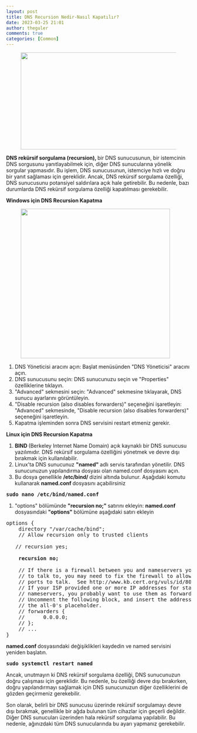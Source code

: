 ```yaml
---
layout: post
title: DNS Recursion Nedir-Nasıl Kapatılır?
date: 2023-03-25 21:01
author: theguler
comments: true
categories: [Common]
---
```

<!-- wp:image {"id":5331,"width":"470px","height":"264px","sizeSlug":"large","linkDestination":"none"} -->
<figure class="wp-block-image size-large is-resized"><img src="https://theguler.wordpress.com/wp-content/uploads/2022/11/dns-reg.jpg?w=1024" alt="" class="wp-image-5331" style="width:470px;height:264px" /></figure>
<!-- /wp:image -->

<!-- wp:paragraph -->
<p><strong>DNS rekürsif sorgulama (recursion), </strong>bir DNS sunucusunun, bir istemcinin DNS sorgusunu yanıtlayabilmek için, diğer DNS sunucularına yönelik sorgular yapmasıdır. Bu işlem, DNS sunucusunun, istemciye hızlı ve doğru bir yanıt sağlaması için gereklidir. Ancak, DNS rekürsif sorgulama özelliği, DNS sunucusunu potansiyel saldırılara açık hale getirebilir. Bu nedenle, bazı durumlarda DNS rekürsif sorgulama özelliği kapatılması gerekebilir.</p>
<!-- /wp:paragraph -->

<!-- wp:paragraph -->
<p><strong>Windows için DNS Recursion Kapatma</strong></p>
<!-- /wp:paragraph -->

<!-- wp:image {"id":6246,"width":"407px","height":"auto","aspectRatio":"0.8977955911823647","sizeSlug":"large","linkDestination":"none"} -->
<figure class="wp-block-image size-large is-resized"><img src="https://farukguler.com/wp-content/uploads/2023/03/recursion.png?w=500" alt="" class="wp-image-6246" style="aspect-ratio:0.8977955911823647;width:407px;height:auto" /></figure>
<!-- /wp:image -->

<!-- wp:list {"ordered":true} -->
<ol class="wp-block-list"><!-- wp:list-item -->
<li>DNS Yöneticisi aracını açın: Başlat menüsünden "DNS Yöneticisi" aracını açın.</li>
<!-- /wp:list-item -->

<!-- wp:list-item -->
<li>DNS sunucusunu seçin: DNS sunucunuzu seçin ve "Properties" özelliklerine tıklayın.</li>
<!-- /wp:list-item -->

<!-- wp:list-item -->
<li>"Advanced" sekmesini seçin: "Advanced" sekmesine tıklayarak, DNS sunucu ayarlarını görüntüleyin.</li>
<!-- /wp:list-item -->

<!-- wp:list-item -->
<li>"Disable recursion (also disables forwarders)" seçeneğini işaretleyin: "Advanced" sekmesinde, "Disable recursion (also disables forwarders)" seçeneğini işaretleyin.</li>
<!-- /wp:list-item -->

<!-- wp:list-item -->
<li>Kapatma işleminden sonra DNS servisini restart etmeniz gerekir. </li>
<!-- /wp:list-item --></ol>
<!-- /wp:list -->

<!-- wp:paragraph -->
<p><strong>Linux için DNS Recursion Kapatma</strong></p>
<!-- /wp:paragraph -->

<!-- wp:list {"ordered":true} -->
<ol class="wp-block-list"><!-- wp:list-item -->
<li><strong>BIND </strong>(Berkeley Internet Name Domain) açık kaynaklı bir DNS sunucusu yazılımıdır. DNS rekürsif sorgulama özelliğini yönetmek ve devre dışı bırakmak için kullanılabilir.</li>
<!-- /wp:list-item -->

<!-- wp:list-item -->
<li>Linux'ta DNS sunucunuz <strong>"named" </strong>adlı servis tarafından yönetilir. DNS sunucunuzun yapılandırma dosyası olan named.conf dosyasını açın.</li>
<!-- /wp:list-item -->

<!-- wp:list-item -->
<li>Bu dosya genellikle <strong>/etc/bind/ </strong>dizini altında bulunur. Aşağıdaki komutu kullanarak <strong>named.conf </strong>dosyasını açabilirsiniz</li>
<!-- /wp:list-item --></ol>
<!-- /wp:list -->

<!-- wp:preformatted -->
<pre class="wp-block-preformatted"><strong>sudo nano /etc/bind/named.conf</strong></pre>
<!-- /wp:preformatted -->

<!-- wp:list {"ordered":true} -->
<ol class="wp-block-list"><!-- wp:list-item -->
<li>"options" bölümünde <strong>"recursion no;" </strong>satırını ekleyin: <strong>named.conf</strong> dosyasındaki <strong>"options" </strong>bölümüne aşağıdaki satırı ekleyin</li>
<!-- /wp:list-item --></ol>
<!-- /wp:list -->

<!-- wp:preformatted -->
<pre class="wp-block-preformatted">options {<br>    directory "/var/cache/bind";<br>    // Allow recursion only to trusted clients<br><br>   // recursion yes;<br><br><strong>    recursion no;</strong><br><br>    // If there is a firewall between you and nameservers you want<br>    // to talk to, you may need to fix the firewall to allow multiple<br>    // ports to talk.  See http://www.kb.cert.org/vuls/id/800113<br>    // If your ISP provided one or more IP addresses for stable <br>    // nameservers, you probably want to use them as forwarders.  <br>    // Uncomment the following block, and insert the addresses replacing <br>    // the all-0's placeholder.<br>    // forwarders {<br>    //      0.0.0.0;<br>    // };<br>    // ...<br>}</pre>
<!-- /wp:preformatted -->

<!-- wp:paragraph -->
<p><strong>named.conf </strong>dosyasındaki değişiklikleri kaydedin ve named servisini yeniden başlatın.</p>
<!-- /wp:paragraph -->

<!-- wp:preformatted -->
<pre class="wp-block-preformatted"><strong>sudo systemctl restart named</strong></pre>
<!-- /wp:preformatted -->

<!-- wp:paragraph -->
<p>Ancak, unutmayın ki DNS rekürsif sorgulama özelliği, DNS sunucunuzun doğru çalışması için gereklidir. Bu nedenle, bu özelliği devre dışı bırakırken, doğru yapılandırmayı sağlamak için DNS sunucunuzun diğer özelliklerini de gözden geçirmeniz gerekebilir.</p>
<!-- /wp:paragraph -->

<!-- wp:paragraph -->
<p>Son olarak, belirli bir DNS sunucusu üzerinde rekürsif sorgulamayı devre dışı bırakmak, genellikle bir ağda bulunan tüm cihazlar için geçerli değildir. Diğer DNS sunucuları üzerinden hala rekürsif sorgulama yapılabilir. Bu nedenle, ağınızdaki tüm DNS sunucularında bu ayarı yapmanız gerekebilir.</p>
<!-- /wp:paragraph -->
